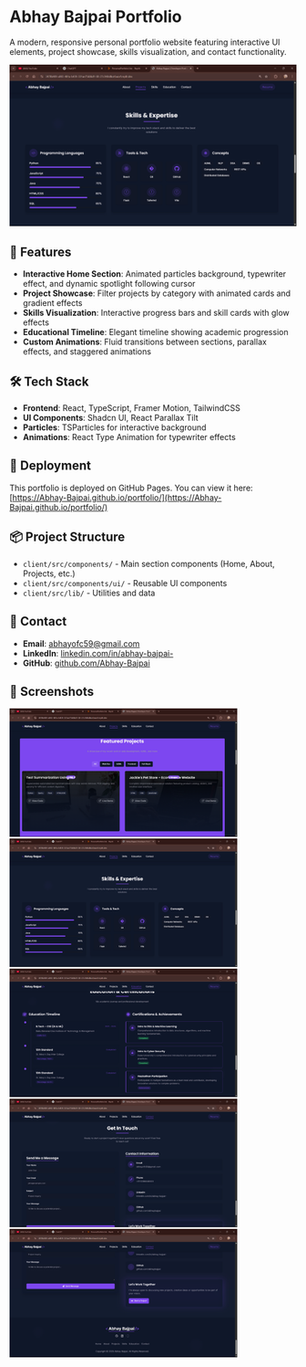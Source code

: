 # Abhay Bajpai Portfolio

A modern, responsive personal portfolio website featuring interactive UI elements, project showcase, skills visualization, and contact functionality.

![Portfolio Preview](./attached_assets/Screenshot%202025-04-11%20233056.png)

## 🌟 Features

- **Interactive Home Section**: Animated particles background, typewriter effect, and dynamic spotlight following cursor
- **Project Showcase**: Filter projects by category with animated cards and gradient effects
- **Skills Visualization**: Interactive progress bars and skill cards with glow effects
- **Educational Timeline**: Elegant timeline showing academic progression
- **Custom Animations**: Fluid transitions between sections, parallax effects, and staggered animations

## 🛠️ Tech Stack

- **Frontend**: React, TypeScript, Framer Motion, TailwindCSS
- **UI Components**: Shadcn UI, React Parallax Tilt
- **Particles**: TSParticles for interactive background
- **Animations**: React Type Animation for typewriter effects

## 🚀 Deployment

This portfolio is deployed on GitHub Pages. You can view it here:
[https://Abhay-Bajpai.github.io/portfolio/](https://Abhay-Bajpai.github.io/portfolio/)

## 📦 Project Structure

- `client/src/components/` - Main section components (Home, About, Projects, etc.)
- `client/src/components/ui/` - Reusable UI components
- `client/src/lib/` - Utilities and data

## 📝 Contact

- **Email**: abhayofc59@gmail.com
- **LinkedIn**: [linkedin.com/in/abhay-bajpai-](https://linkedin.com/in/abhay-bajpai-)
- **GitHub**: [github.com/Abhay-Bajpai](https://github.com/Abhay-Bajpai)

## 📸 Screenshots

<div>
  <img src="./attached_assets/Screenshot%202025-04-11%20233035.png" alt="Home Section" width="400" />
  <img src="./attached_assets/Screenshot%202025-04-11%20233056.png" alt="Projects Section" width="400" />
  <img src="./attached_assets/Screenshot%202025-04-11%20233119.png" alt="Skills Section" width="400" />
  <img src="./attached_assets/Screenshot%202025-04-11%20233135.png" alt="Education Section" width="400" />
  <img src="./attached_assets/Screenshot%202025-04-11%20233149.png" alt="Contact Section" width="400" />
</div>